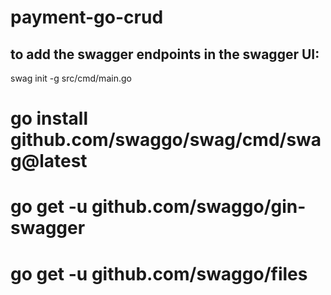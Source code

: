 # payment-go-crud

## to add the swagger endpoints in the swagger UI:
swag init -g src/cmd/main.go

# go install github.com/swaggo/swag/cmd/swag@latest 
# go get -u github.com/swaggo/gin-swagger
# go get -u github.com/swaggo/files